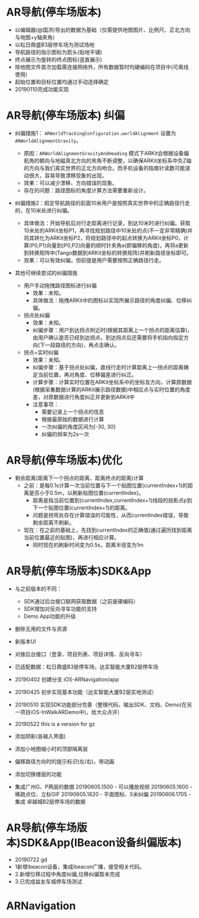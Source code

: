 #  AR导航(停车场版本)
- 以编辑器(@国洪)导出的数据为基础（仅需提供地图图片、比例尺、正北方向与地图+y轴夹角）
- 以松日鼎盛B3层停车场为测试场地
- 导航路径的指示图标为箭头(贴地平铺)
- 终点展示为旋转的终点图标(竖直展示)
- 除地图文件首次加载需连接网络外，所有数据暂时均硬编码在项目中(可离线使用)
- 起始位置和目标位置均通过手动选择确定
- 20190110完成功能实现

#  AR导航(停车场版本) 纠偏
- 纠偏措施1： ```ARWorldTrackingConfiguration.worldAlignment``` 设置为 ```ARWorldAlignmentGravity```。
  - 原因：```ARWorldAlignmentGravityAndHeading``` 模式下ARKit会根据设备偏航角的朝向与地磁真北方向的夹角不断调整，以确保ARKit坐标系中负Z轴的方向与我们真实世界的正北方向吻合。而手机设备的指南针读数可能波动很大，容易导致漂移现象的出现。
  - 效果：可以减少漂移、方向错误的现象。
  - 存在的问题：路径图标的角度计算方法需要重新设计。
- 纠偏措施2：假定导航路径的前面10米用户是按照真实世界中的正确路径行走的，在10米处进行纠偏。
  - 具体做法：开始导航后对行走距离进行记录，到达10米时进行纠偏。获取10米处的ARKit坐标P1，再寻找规划路径中10米处的点(不一定非常精确)并将其转化为ARKit坐标P2，将规划路径中的起点转换为ARKit坐标P0，计算(P0,P1)向量到(P0,P2)向量的顺时针夹角a(即偏移的角度)，再将a更新到转换矩阵中(Tango数据到ARKit坐标的转换矩阵)并刷新路径坐标即可。
  - 效果：可以有效纠偏，但前提是用户需要按照正确路径行走。

- 其他可继续尝试的纠偏措施
  - 用户手动拖拽路径图标进行纠偏
    - 效果：未知。
    - 具体做法：拖拽ARKit中的图标以实现所展示路径的角度纠偏、位移纠偏。
  - 拐点处纠偏
    - 效果：未知。
    - 纠偏步骤：用户到达拐点附近时(根据其距离上一个拐点的距离估算)，由用户确认是否已经到达拐点，到达拐点后还需要将手机指向指定方向(下一段路径的方向)，再点击确认。    
  - 拐点+实时纠偏
    - 效果：未知。
    - 纠偏步骤：基于拐点处纠偏，直线行走时计算距离上一拐点的距离确定当前位置，再对角度、位移偏差进行纠正。
    - 计算步骤：计算实时位置在ARKit坐标系中的坐标及方向，计算原数据(根据采集数据计算的ARKit展示路径数据)中相应点与实时位置的角度差，对原数据进行角度纠正并更新到ARKit中
    - 注意事项：
      - 需要记录上一个拐点的信息
      - 根据最原始的数据进行计算
      - 一次纠偏的角度区间为[-30, 30]
      - 纠偏的频率为2s一次

# AR导航(停车场版本)优化
- 剩余距离(距离下一个拐点的距离、距离终点的距离)计算
  - 之前：是每0.1s计算一次当前位置与下一个贴图位置(currentIndex+1)的距离是否小于0.5m，以刷新贴图位置(currentIndex)。
    - 距离是指当前位置到(currentIndex,currentIndex+1)线段的投影点p到下一个贴图位置(currentIndex+1)的距离。 
    - 问题是拐弯处存在计算错误的可能性，从而currentIndex错误，导致剩余距离不刷新。
  - 现在：在之前的基础上，先找到currentIndex的正确值(通过遍历找到距离当前位置最近的贴图)，再进行相应计算。
    - 同时现在的刷新时间变为0.5s，距离半径变为1m

# AR导航(停车场版本)SDK&App
- 与之前版本的不同：
  - SDK通过后台接口联网获取数据（之前是硬编码）
  - SDK增加对反向寻车功能的支持
  - Demo App功能的升级
- 删除无用的文件与资源
- 新版本UI
- 对接后台接口（登录、项目列表、项目详情、反向寻车）
- 已适配数据：松日鼎盛B3层停车场，达实智能大厦B2层停车场

- 20190402 创建分支 iOS-ARNavigation/app
- 20190425 初步实现基本功能（达实智能大厦B2层实地测试）
- 20190510 实现SDK功能部分完善（整理代码，输出SDK、文档、Demo(在另一项目iOS-InWalkARDemo中)，给大众点评）

- 20190522 this is a version for gz
- 添加阴影(各输入界面)
- 添加小地图缩小时的顶部隔离层
- 偏移路径方向时的提示标识(左/右)，带动画
- 添加切换楼层的功能

- 集成广州G、P两层的数据
20190605.1500 - 可以播放视频
20190605.1600 - 稀疏点位、立标GIF
20190605.1820 - 平面图标、5米纠偏
20190606.1705 - 集成 卓越城B2层停车场的数据




# AR导航(停车场版本)SDK&App(IBeacon设备纠偏版本)
- 20190722  gd
- 1新增ibeacon设备，集成ibeacon广播，接受相关代码。
- 2.新增位移过程中角度纠偏,位移纠偏暂未完成
- 3.已完成益友车城停车场测试


# ARNavigation
